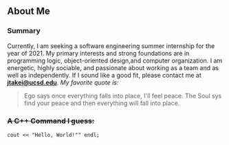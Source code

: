 ## About Me
### Summary
Currently, I am seeking a software engineering summer internship for the year of 2021. My primary interests and strong foundations are in programming logic, object-oriented design,and computer organization. I am energetic, highly sociable, and passionate about working as a team and as well as independently. If I sound like a good fit, please contact me at **jtakei@ucsd.edu**.
*My favorite quote is:*
> Ego says once everything falls into place, I'll feel peace. The Soul sys find your peace and then everything will fall into place.

### ~~A C++ Command I guess:~~
```
cout << "Hello, World!"" endl;
```



